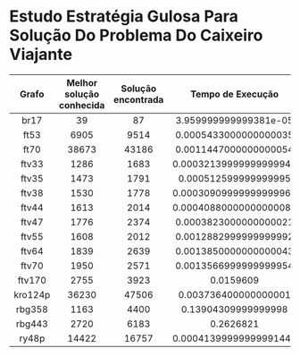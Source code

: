 
Estudo Estratégia Gulosa Para Solução Do Problema Do Caixeiro Viajante
======================================================================

|Grafo|Melhor solução conhecida|Solução encontrada|Tempo de Execução|
| :---: | :---: | :---: | :---: |
|br17|39|87|3.959999999999381e-05|
|ft53|6905|9514|0.0005433000000000035|
|ft70|38673|43186|0.0011447000000000054|
|ftv33|1286|1683|0.00032139999999999946|
|ftv35|1473|1791|0.000512599999999995|
|ftv38|1530|1778|0.00030909999999999965|
|ftv44|1613|2014|0.00040880000000000083|
|ftv47|1776|2374|0.0003823000000000021|
|ftv55|1608|2012|0.0012882999999999992|
|ftv64|1839|2639|0.0013850000000000043|
|ftv70|1950|2571|0.0013566999999999954|
|ftv170|2755|3923|0.0159609|
|kro124p|36230|47506|0.003736400000000001|
|rbg358|1163|4400|0.13904309999999998|
|rbg443|2720|6183|0.2626821|
|ry48p|14422|16757|0.00041399999999991444|
